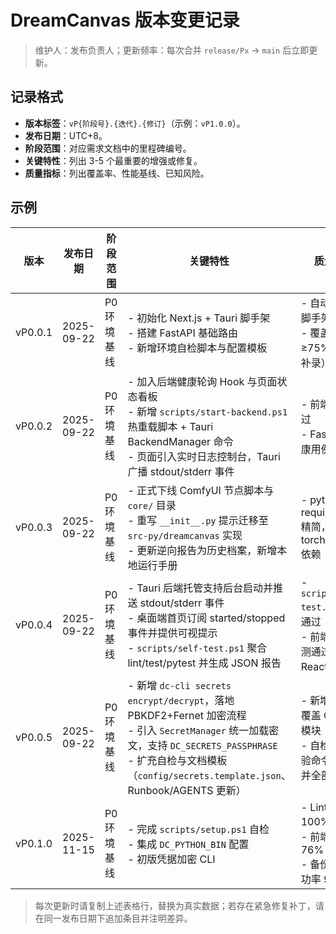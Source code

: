 # DreamCanvas 版本变更记录

> 维护人：发布负责人；更新频率：每次合并 `release/Px` → `main` 后立即更新。

## 记录格式
- **版本标签**：`vP{阶段号}.{迭代}.{修订}`（示例：`vP1.0.0`）。
- **发布日期**：UTC+8。
- **阶段范围**：对应需求文档中的里程碑编号。
- **关键特性**：列出 3-5 个最重要的增强或修复。
- **质量指标**：列出覆盖率、性能基线、已知风险。

## 示例
| 版本 | 发布日期 | 阶段范围 | 关键特性 | 质量指标 |
| --- | --- | --- | --- | --- |
| vP0.0.1 | 2025-09-22 | P0 环境基线 | - 初始化 Next.js + Tauri 脚手架<br>- 搭建 FastAPI 基础路由<br>- 新增环境自检脚本与配置模板 | - 自动化测试脚手架就绪<br>- 覆盖率目标≥75%（后续补录） |
| vP0.0.2 | 2025-09-22 | P0 环境基线 | - 加入后端健康轮询 Hook 与页面状态看板<br>- 新增 `scripts/start-backend.ps1` 热重载脚本 + Tauri BackendManager 命令<br>- 页面引入实时日志控制台，Tauri 广播 stdout/stderr 事件 | - 前端单测通过<br>- FastAPI 健康用例通过 |
| vP0.0.3 | 2025-09-22 | P0 环境基线 | - 正式下线 ComfyUI 节点脚本与 `core/` 目录<br>- 重写 `__init__.py` 提示迁移至 `src-py/dreamcanvas` 实现<br>- 更新逆向报告为历史档案，新增本地运行手册 | - python requirements 精简，无 torch/numpy 依赖 |
| vP0.0.4 | 2025-09-22 | P0 环境基线 | - Tauri 后端托管支持后台启动并推送 stdout/stderr 事件<br>- 桌面端首页订阅 started/stopped 事件并提供可视提示<br>- `scripts/self-test.ps1` 聚合 lint/test/pytest 并生成 JSON 报告 | - `scripts/self-test.ps1` 全量通过<br>- 前端/后端单测通过并无 React 告警 |
| vP0.0.5 | 2025-09-22 | P0 环境基线 | - 新增 `dc-cli secrets encrypt/decrypt`，落地 PBKDF2+Fernet 加密流程<br>- 引入 `SecretManager` 统一加载密文，支持 `DC_SECRETS_PASSPHRASE`<br>- 扩充自检与文档模板（`config/secrets.template.json`、Runbook/AGENTS 更新） | - 新增 Pytest 覆盖 CLI/加密模块<br>- 自检脚本校验命令退出码并全部通过 |
| vP0.1.0 | 2025-11-15 | P0 环境基线 | - 完成 `scripts/setup.ps1` 自检<br>- 集成 `DC_PYTHON_BIN` 配置<br>- 初版凭据加密 CLI | - Lint/Test 100% 通过<br>- 前端覆盖率 76%<br>- 备份任务成功率 95% |

> 每次更新时请复制上述表格行，替换为真实数据；若存在紧急修复补丁，请在同一发布日期下追加条目并注明差异。
